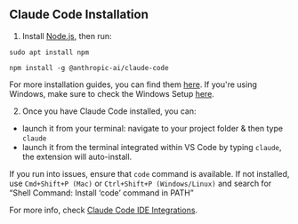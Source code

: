 ## Claude Code Installation

1. Install [Node.js](https://nodejs.org/en/download), then run:

```
sudo apt install npm

npm install -g @anthropic-ai/claude-code
```

For more installation guides, you can find them [here](https://docs.anthropic.com/en/docs/claude-code/setup).
If you're using Windows, make sure to check the Windows Setup [here](https://docs.anthropic.com/en/docs/claude-code/setup#windows-setup).

2. Once you have Claude Code installed, you can:

- launch it from your terminal: navigate to your project folder & then type `claude`
- launch it from the terminal integrated within VS Code by typing `claude`, the extension will auto-install.

If you run into issues, ensure that `code` command is available. If not installed, use `Cmd+Shift+P (Mac)` or `Ctrl+Shift+P (Windows/Linux)` and search for “Shell Command: Install ‘code’ command in PATH”

For more info, check [Claude Code IDE Integrations](https://docs.anthropic.com/en/docs/claude-code/ide-integrations).
